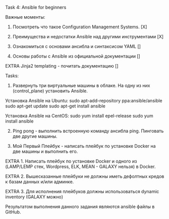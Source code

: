 Task 4: Ansible for beginners 


Важные моменты:

1. Посмотреть что такое Configuration Management Systems. [X]



2. Преимущества и недостатки Ansible над другими инструментами [X]



3. Ознакомиться с основами ансибла и синтаксисом YAML []



4. Основы работы с Ansible из официальной документации []



EXTRA Jinja2 templating - почитать документацию []


Tasks:
1. Развернуть три виртуальные машины в облаке. На одну из них (control_plane) установить Ansible.

Установка Ansible на Ubuntu:
sudo apt-add-repository ppa:ansible/ansible
sudo apt-get update
sudo apt-get install ansible

Установка Ansible на CentOS:
sudo yum install epel-release
sudo yum install ansible


2. Ping pong - выполнить встроенную команду ансибла ping. Пинговать две другие машины.




3. Мой Первый Плейбук - написать плейбук по установке Docker на две машины и выполнить его.




       
EXTRA 1. Написать плейбук по установке Docker и одного из (LAMP/LEMP стек, Wordpress, ELK, MEAN - GALAXY нельзя) в Docker.


EXTRA 2. Вышесказанные плейбуки не должны иметь дефолтных кредов к базам данных и/или админке.


EXTRA 3.  Для исполнения плейбуков должны использоваться dynamic inventory (GALAXY можно)




Результатом выполнения данного задания являются ansible файлы в GitHub. 

















